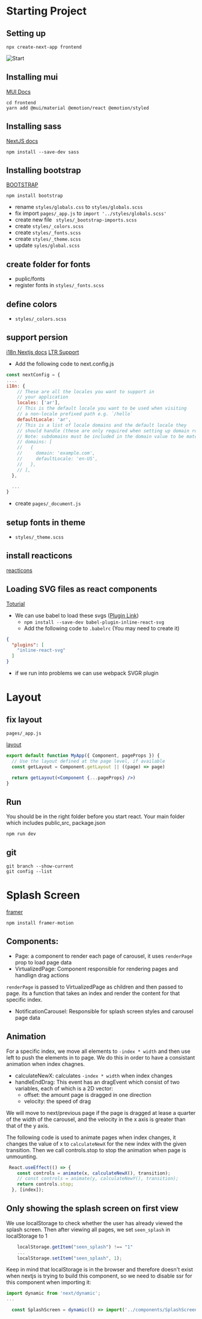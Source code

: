 # Starting Project
## Setting up

```
npx create-next-app frontend
```

![Start](screenshots/pic01-start.png)

## Installing mui
[MUI Docs](https://mui.com/material-ui/getting-started/installation/)
```
cd frontend 
yarn add @mui/material @emotion/react @emotion/styled
```

## Installing sass
[NextJS docs](https://nextjs.org/docs/basic-features/built-in-css-support#sass-support)
```
npm install --save-dev sass
```


## Installing bootstrap
[BOOTSTRAP](https://medium.com/nextjs/how-to-add-bootstrap-in-next-js-de997371fd9c)
```
npm install bootstrap
```
* rename `styles/globals.css` to `styles/globals.scss`
* fix import `pages/_app.js` to `import '../styles/globals.scss'`
* create new file ` 
styles/_bootstrap-imports.scss
`
* create `styles/_colors.scss`
* create `styles/_fonts.scss`
* create `styles/_theme.scss`
* update `syles/global.scss` 

## create folder  for fonts 
* puplic/fonts
* register fonts in `styles/_fonts.scss`

## define colors
* `styles/_colors.scss`

## support persion

[i18n Nextjs docs](https://nextjs.org/docs/advanced-features/i18n-routing)
[LTR Support](https://github.com/vercel/next.js/discussions/19049)

* Add the following code to next.config.js
```js
const nextConfig = {
....
i18n: {
    // These are all the locales you want to support in
    // your application
    locales: ['ar'],
    // This is the default locale you want to be used when visiting
    // a non-locale prefixed path e.g. `/hello`
    defaultLocale: 'ar',
    // This is a list of locale domains and the default locale they
    // should handle (these are only required when setting up domain routing)
    // Note: subdomains must be included in the domain value to be matched e.g. "fr.example.com".
    // domains: [
    //   {
    //     domain: 'example.com',
    //     defaultLocale: 'en-US',
    //   },
    // ],
  },

  ...
}
```
* create `pages/_document.js`


## setup fonts in theme
* `styles/_theme.scss`

## install reacticons
[reacticons](https://react-icons.github.io/react-icons/)


## Loading SVG files as react components

[Toturial](https://dev.to/dolearning/importing-svgs-to-next-js-nna)

* We can use babel to load these svgs ([Plugin Link](https://www.npmjs.com/package/babel-plugin-inline-react-svg))
  * `npm install --save-dev babel-plugin-inline-react-svg
`
  * Add the following code to `.babelrc` (You may need to create it)
```json
{
  "plugins": [
    "inline-react-svg"
  ]
}
```
* if we run into problems we can use webpack SVGR plugin


# Layout
## fix layout
`pages/_app.js`

[layout](https://nextjs.org/docs/basic-features/layouts#per-page-layouts)

```jsx
export default function MyApp({ Component, pageProps }) {
  // Use the layout defined at the page level, if available
  const getLayout = Component.getLayout || ((page) => page)

  return getLayout(<Component {...pageProps} />)
}

```

## Run

You should be in the right folder before you start react. Your main folder which includes public,src, package.json 
```
npm run dev
```

## git
```
git branch --show-current
git config --list

```

# Splash Screen

[framer](https://www.framer.com/docs/introduction/)

```
npm install framer-motion
```

## Components:

* Page: a component to render each page of carousel, it uses `renderPage` prop to load page data 
* VirtualizedPage: Component responsible for rendering pages and handlign drag actions

`renderPage` is passed to VirtualizedPage as children and then passed to page.
its a function that takes an index and render the content for that specific index.

* NotificationCarousel: Responsible for splash screen styles and carousel page data

## Animation
For a specific index, we move all elements to `-index * width` and then use left to push the elements in to page.
We do this in order to have a consistant animation when index chagnes.

* calculateNewX: calculates `-index * width` when index changes
* handleEndDrag:
This event has an dragEvent which consist of two variables, each of which is a 2D vector:
  * offset: the amount page is dragged in one direction
  * velocity: the speed of drag

We will move to next/previous page if the page is dragged at lease a quarter of the width of the carousel, and the velocity in the x axis is greater than that of the y axis.


The following code is used to animate pages when index changes, it changes the value of x to `calculateNewX` for the new index with the given transition.
Then we call controls.stop to stop the animation when page is unmounting.
```jsx
 React.useEffect(() => {
    const controls = animate(x, calculateNewX(), transition);
    // const controls = animate(y, calculateNewY(), transition);
    return controls.stop;
  }, [index]);
```


## Only showing the splash screen on first view
We use localStorage to check whether the user has already viewed the splash screen.
Then after viewing all pages, we set `seen_splash` in localStorage to 1

```jsx
    localStorage.getItem("seen_splash") !== "1"
    ...            
    localStorage.setItem("seen_splash", 1);
```

Keep in mind that localStorage is in the browser and therefore doesn't exist when nextjs is trying to build this component, so we need to disable ssr for this component when importing it:
```js
import dynamic from 'next/dynamic';
...

  const SplashScreen = dynamic(() => import('../components/SplashScreen'), {ssr: false})

```


